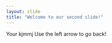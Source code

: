 ```yaml
---
layout: slide
title: "Welcome to our second slide!"
---
```

Your kjmmj
Use the left arrow to go back!
